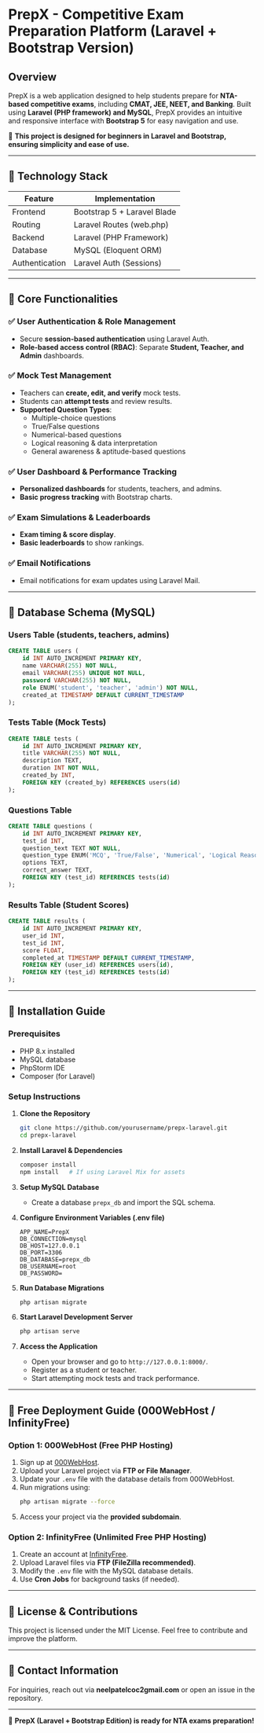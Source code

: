 # PrepX - Competitive Exam Preparation Platform (Laravel + Bootstrap Version)

## Overview
PrepX is a web application designed to help students prepare for **NTA-based competitive exams**, including **CMAT, JEE, NEET, and Banking**. Built using **Laravel (PHP framework) and MySQL**, PrepX provides an intuitive and responsive interface with **Bootstrap 5** for easy navigation and use.

🚧 **This project is designed for beginners in Laravel and Bootstrap, ensuring simplicity and ease of use.**

---

## 🔹 Technology Stack

| Feature                   | Implementation   |
|---------------------------|------------------|
| Frontend                  | Bootstrap 5 + Laravel Blade |
| Routing                   | Laravel Routes (web.php) |
| Backend                   | Laravel (PHP Framework) |
| Database                  | MySQL (Eloquent ORM) |
| Authentication            | Laravel Auth (Sessions) |

---

## 🔹 Core Functionalities

### ✅ **User Authentication & Role Management**
- Secure **session-based authentication** using Laravel Auth.
- **Role-based access control (RBAC)**: Separate **Student, Teacher, and Admin** dashboards.

### ✅ **Mock Test Management**
- Teachers can **create, edit, and verify** mock tests.
- Students can **attempt tests** and review results.
- **Supported Question Types**: 
  - Multiple-choice questions
  - True/False questions
  - Numerical-based questions
  - Logical reasoning & data interpretation
  - General awareness & aptitude-based questions

### ✅ **User Dashboard & Performance Tracking**
- **Personalized dashboards** for students, teachers, and admins.
- **Basic progress tracking** with Bootstrap charts.

### ✅ **Exam Simulations & Leaderboards**
- **Exam timing & score display**.
- **Basic leaderboards** to show rankings.

### ✅ **Email Notifications**
- Email notifications for exam updates using Laravel Mail.

---

## 🔹 Database Schema (MySQL)

### Users Table (students, teachers, admins)
```sql
CREATE TABLE users (
    id INT AUTO_INCREMENT PRIMARY KEY,
    name VARCHAR(255) NOT NULL,
    email VARCHAR(255) UNIQUE NOT NULL,
    password VARCHAR(255) NOT NULL,
    role ENUM('student', 'teacher', 'admin') NOT NULL,
    created_at TIMESTAMP DEFAULT CURRENT_TIMESTAMP
);
```

### Tests Table (Mock Tests)
```sql
CREATE TABLE tests (
    id INT AUTO_INCREMENT PRIMARY KEY,
    title VARCHAR(255) NOT NULL,
    description TEXT,
    duration INT NOT NULL,
    created_by INT,
    FOREIGN KEY (created_by) REFERENCES users(id)
);
```

### Questions Table
```sql
CREATE TABLE questions (
    id INT AUTO_INCREMENT PRIMARY KEY,
    test_id INT,
    question_text TEXT NOT NULL,
    question_type ENUM('MCQ', 'True/False', 'Numerical', 'Logical Reasoning', 'Data Interpretation', 'General Awareness') NOT NULL,
    options TEXT,
    correct_answer TEXT,
    FOREIGN KEY (test_id) REFERENCES tests(id)
);
```

### Results Table (Student Scores)
```sql
CREATE TABLE results (
    id INT AUTO_INCREMENT PRIMARY KEY,
    user_id INT,
    test_id INT,
    score FLOAT,
    completed_at TIMESTAMP DEFAULT CURRENT_TIMESTAMP,
    FOREIGN KEY (user_id) REFERENCES users(id),
    FOREIGN KEY (test_id) REFERENCES tests(id)
);
```

---

## 🔹 Installation Guide

### Prerequisites
- PHP 8.x installed
- MySQL database
- PhpStorm IDE
- Composer (for Laravel)

### Setup Instructions
1. **Clone the Repository**
   ```bash
   git clone https://github.com/yourusername/prepx-laravel.git
   cd prepx-laravel
   ```

2. **Install Laravel & Dependencies**
   ```bash
   composer install
   npm install   # If using Laravel Mix for assets
   ```

3. **Setup MySQL Database**
   - Create a database `prepx_db` and import the SQL schema.

4. **Configure Environment Variables (.env file)**
   ```env
   APP_NAME=PrepX
   DB_CONNECTION=mysql
   DB_HOST=127.0.0.1
   DB_PORT=3306
   DB_DATABASE=prepx_db
   DB_USERNAME=root
   DB_PASSWORD=
   ```

5. **Run Database Migrations**
   ```bash
   php artisan migrate
   ```

6. **Start Laravel Development Server**
   ```bash
   php artisan serve
   ```

7. **Access the Application**
   - Open your browser and go to `http://127.0.0.1:8000/`.
   - Register as a student or teacher.
   - Start attempting mock tests and track performance.

---

## 🔹 Free Deployment Guide (000WebHost / InfinityFree)

### **Option 1: 000WebHost (Free PHP Hosting)**
1. Sign up at [000WebHost](https://www.000webhost.com/).
2. Upload your Laravel project via **FTP or File Manager**.
3. Update your `.env` file with the database details from 000WebHost.
4. Run migrations using:
   ```bash
   php artisan migrate --force
   ```
5. Access your project via the **provided subdomain**.

### **Option 2: InfinityFree (Unlimited Free PHP Hosting)**
1. Create an account at [InfinityFree](https://www.infinityfree.net/).
2. Upload Laravel files via **FTP (FileZilla recommended)**.
3. Modify the `.env` file with the MySQL database details.
4. Use **Cron Jobs** for background tasks (if needed).

---

## 🔹 License & Contributions
This project is licensed under the MIT License. Feel free to contribute and improve the platform.

---

## 🔹 Contact Information
For inquiries, reach out via **neelpatelcoc2gmail.com** or open an issue in the repository.

---

🚀 **PrepX (Laravel + Bootstrap Edition) is ready for NTA exams preparation!**

